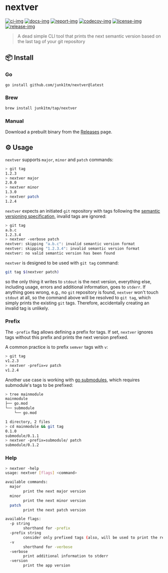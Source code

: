 # nextver

[![ci-img]][ci]
[![docs-img]][docs]
[![report-img]][report]
[![codecov-img]][codecov]
[![license-img]][license]
[![release-img]][release]

> A dead simple CLI tool that prints the next semantic version based on the last tag of your git repository

## 📦 Install

### Go

```bash
go install github.com/junk1tm/nextver@latest
```

### Brew

```bash
brew install junk1tm/tap/nextver
```

### Manual

Download a prebuilt binary from the [Releases][release] page.

## ⚙️ Usage

`nextver` supports `major`, `minor` and `patch` commands:

```bash
> git tag
1.2.3
> nextver major
2.0.0
> nextver minor
1.3.0
> nextver patch
1.2.4
```

`nextver` expects an initiated `git` repository with tags following the [semantic versioning specification][semver],
invalid tags are ignored:

```bash
> git tag
a.b.c
1.2.3.4
> nextver -verbose patch
nextver: skipping "a.b.c": invalid semantic version format
nextver: skipping "1.2.3.4": invalid semantic version format
nextver: no valid semantic version has been found
```

`nextver` is designed to be used with `git tag` command:

```bash
git tag $(nextver patch)
```

so the only thing it writes to `stdout` is the next version, everything else, including usage, errors and additional
information, goes to `stderr`. If anything goes wrong, e.g., no `git` repository is found, `nextver` won't
touch `stdout` at all, so the command above will be resolved to `git tag`, which simply prints the existing `git` tags.
Therefore, accidentally creating an invalid tag is unlikely.

### Prefix

The `-prefix` flag allows defining a prefix for tags. If set, `nextver` ignores tags without this prefix and prints the
next version prefixed.

A common practice is to prefix `semver` tags with `v`:

```bash
> git tag
v1.2.3
> nextver -prefix=v patch
v1.2.4
```

Another use case is working with [go submodules][submodule], which requires submodule's tags to be prefixed:

```bash
> tree mainmodule
mainmodule
├── go.mod
└── submodule
    └── go.mod

1 directory, 2 files
> cd mainmodule && git tag
0.1.0
submodule/0.1.1
> nextver -prefix=submodule/ patch
submodule/0.1.2
```

### Help

```bash
> nextver -help
usage: nextver [flags] <command>

available commands:
  major
        print the next major version
  minor
        print the next minor version
  patch
        print the next patch version

available flags:
  -p string
        shorthand for -prefix
  -prefix string
        consider only prefixed tags (also, will be used to print the result)
  -v    
        shorthand for -verbose
  -verbose
        print additional information to stderr
  -version
        print the app version
```

[ci]: https://github.com/junk1tm/nextver/actions/workflows/go.yml
[ci-img]: https://github.com/junk1tm/nextver/actions/workflows/go.yml/badge.svg
[docs]: https://pkg.go.dev/github.com/junk1tm/nextver
[docs-img]: https://pkg.go.dev/badge/github.com/junk1tm/nextver.svg
[report]: https://goreportcard.com/report/github.com/junk1tm/nextver
[report-img]: https://goreportcard.com/badge/github.com/junk1tm/nextver
[codecov]: https://codecov.io/gh/junk1tm/nextver
[codecov-img]: https://codecov.io/gh/junk1tm/nextver/branch/main/graph/badge.svg
[license]: https://github.com/junk1tm/nextver/blob/main/LICENSE
[license-img]: https://img.shields.io/github/license/junk1tm/nextver
[release]: https://github.com/junk1tm/nextver/releases
[release-img]: https://img.shields.io/github/v/release/junk1tm/nextver
[semver]: https://semver.org/#semantic-versioning-specification-semver
[submodule]: https://github.com/go-modules-by-example/index/blob/master/009_submodules/README.md
